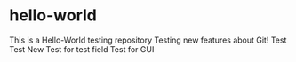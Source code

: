 # hello-world
This is a Hello-World testing repository
Testing new features about Git!
Test Test
New Test for test field
Test for GUI